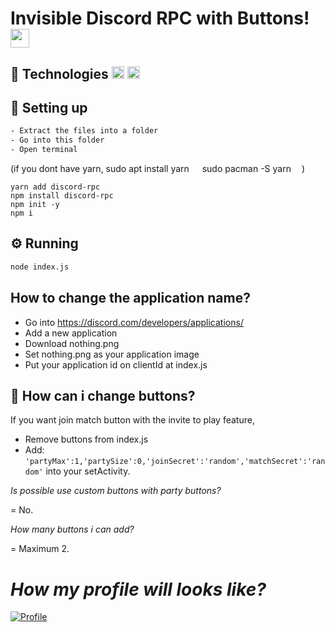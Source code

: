 # Invisible Discord RPC with Buttons! <img src="https://cdn3.iconfinder.com/data/icons/popular-services-brands-vol-2/512/discord-512.png" width="30">

## 🚀 Technologies <img src="https://seeklogo.com/images/N/nodejs-logo-FBE122E377-seeklogo.com.png" width="20"> <img src="https://upload.wikimedia.org/wikipedia/commons/thumb/9/99/Unofficial_JavaScript_logo_2.svg/1200px-Unofficial_JavaScript_logo_2.svg.png" width="20">

## 🔧 Setting up
```sh
- Extract the files into a folder
- Go into this folder
- Open terminal
```
(if you dont have yarn, sudo apt install yarn <img src="https://upload.wikimedia.org/wikipedia/commons/9/94/Ubuntu_logoib.svg" width="13"> sudo pacman -S yarn <img src="https://cdn0.iconfinder.com/data/icons/flat-round-system/512/archlinux-512.png" width="13">) 
```
yarn add discord-rpc
npm install discord-rpc
npm init -y
npm i
```

## ⚙️ Running
```sh
node index.js
```

## How to change the application name?
- Go into https://discord.com/developers/applications/
- Add a new application
- Download nothing.png
- Set nothing.png as your application image
- Put your application id on clientId at index.js

## 🤔 How can i change buttons?
If you want join match button with the invite to play feature,
- Remove buttons from index.js
- Add: `'partyMax':1,'partySize':0,'joinSecret':'random','matchSecret':'random'` into your setActivity.

*Is possible use custom buttons with party buttons?*

= No.

*How many buttons i can add?*

= Maximum 2.

*How my profile will looks like?*
= 

[![Profile](https://i.imgur.com/AK1z37c.png)](https://github.com/norkz)
